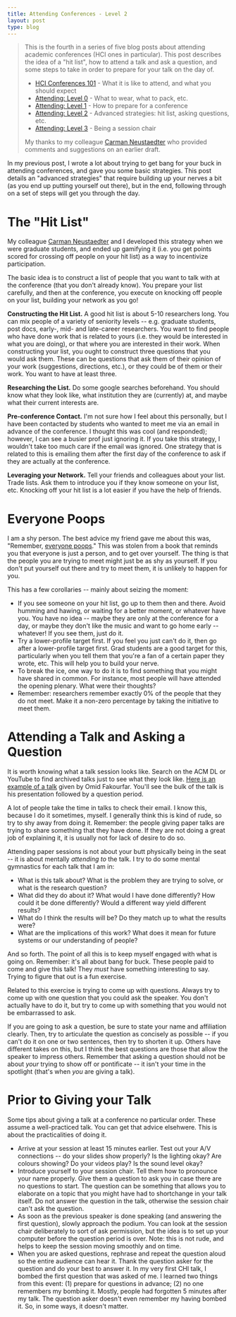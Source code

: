 ```yaml
---
title: Attending Conferences - Level 2
layout: post
type: blog
---
```


> This is the fourth in a series of five blog posts about attending academic conferences (HCI ones in particular). This post describes the idea of a "hit list", how to attend a talk and ask a question, and some steps to take in order to prepare for your talk on the day of.
> 
> * [HCI Conferences 101](http://ricelab.cpsc.ucalgary.ca/blog/2016/hci-conferences-101/) - What it is like to attend, and what you should expect
> * [Attending: Level 0](http://ricelab.cpsc.ucalgary.ca/blog/2016/attending-conferences-level-0/) - What to wear, what to pack, etc.
> * [Attending: Level 1](http://ricelab.cpsc.ucalgary.ca/blog/2016/attending-conferences-level-1/) - How to prepare for a conference
> * [Attending: Level 2](http://ricelab.cpsc.ucalgary.ca/blog/2016/attending-conferences-level-2/) - Advanced strategies: hit list, asking questions, etc.
> * [Attending: Level 3](http://ricelab.cpsc.ucalgary.ca/blog/2016/attending-conferences-level-3/) - Being a session chair
> 
> My thanks to my colleague [Carman Neustaedter](http://carmster.com) who provided comments and suggestions on an earlier draft.

In my previous post, I wrote a lot about trying to get bang for your buck in attending conferences, and gave you some basic strategies. This post details an "advanced strategies" that require building up your nerves a bit (as you end up putting yourself out there), but in the end, following through on a set of steps will get you through the day.

# The "Hit List"

My colleague [Carman Neustaedter](http://carmster.com) and I developed this strategy when we were graduate students, and ended up gamifying it (i.e. you get points scored for crossing off people on your hit list) as a way to incentivize participation.

The basic idea is to construct a list of people that you want to talk with at the conference (that you don't already know). You prepare your list carefully, and then at the conference, you execute on knocking off people on your list, building your network as you go!

**Constructing the Hit List.** A good hit list is about 5-10 researchers long. You can mix people of a variety of seniority levels -- e.g. graduate students, post docs, early-, mid- and late-career researchers. You want to find people who have done work that is related to yours (i.e. they would be interested in what you are doing), or that where you are interested in their work. When constructing your list, you ought to construct three questions that you would ask them. These can be questions that ask them of their opinion of your work (suggestions, directions, etc.), or they could be of them or their work. You want to have at least three.

**Researching the List.** Do some google searches beforehand. You should know what they look like, what institution they are (currently) at, and maybe what their current interests are.

**Pre-conference Contact.** I'm not sure how I feel about this personally, but I have been contacted by students who wanted to meet me via an email in advance of the conference. I thought this was cool (and responded); however, I can see a busier prof just ignoring it. If you take this strategy, I wouldn't take too much care if the email was ignored. One strategy that is related to this is emailing them after the first day of the conference to ask if they are actually at the conference.

**Leveraging your Network.** Tell your friends and colleagues about your list. Trade lists. Ask them to introduce you if they know someone on your list, etc. Knocking off your hit list is a lot easier if you have the help of friends.

# Everyone Poops

I am a shy person. The best advice my friend gave me about this was, "Remember, [everyone poops](https://en.wikipedia.org/wiki/Everyone_Poops)." This was stolen from a book that reminds you that everyone is just a person, and to get over yourself. The thing is that the people you are trying to meet might just be as shy as yourself. If you don't put yourself out there and try to meet them, it is unlikely to happen for you.

This has a few corollaries -- mainly about seizing the moment:

* If you see someone on your hit list, go up to them then and there. Avoid humming and hawing, or waiting for a better moment, or whatever have you. You have no idea -- maybe they are only at the conference for a day, or maybe they don't like the music and want to go home early -- whatever! If you see them, just do it.
* Try a lower-profile target first. If you feel you just can't do it, then go after a lower-profile target first. Grad students are a good target for this, particularly when you tell them that you're a fan of a certain paper they wrote, etc. This will help you to build your nerve.
* To break the ice, one way to do it is to find something that you might have shared in common. For instance, most people will have attended the opening plenary. What were their thoughts?
* Remember: researchers remember exactly 0% of the people that they do not meet. Make it a non-zero percentage by taking the initiative to meet them.

# Attending a Talk and Asking a Question

It is worth knowing what a talk session looks like. Search on the ACM DL or YouTube to find archived talks just to see what they look like. [Here is an example of a talk](https://www.youtube.com/watch?v=na9OBQiVjLk) given by Omid Fakourfar. You'll see the bulk of the talk is his presentation followed by a question period.

A lot of people take the time in talks to check their email. I know this, because I do it sometimes, myself. I generally think this is kind of rude, so try to shy away from doing it. Remember: the people giving paper talks are trying to share something that they have done. If they are not doing a great job of explaining it, it is usually not for lack of desire to do so.

Attending paper sessions is not about your butt physically being in the seat -- it is about mentally _attending to_ the talk. I try to do some mental gymnastics for each talk that I am in:

* What is this talk about? What is the problem they are trying to solve, or what is the research question?
* What did they do about it? What would I have done differently? How could it be done differently? Would a different way yield different results?
* What do I think the results will be? Do they match up to what the results were?
* What are the implications of this work? What does it mean for future systems or our understanding of people?

And so forth. The point of all this is to keep myself engaged with what is going on. Remember: it's all about bang for buck. These people paid to come and give this talk! They _must_ have something interesting to say. Trying to figure that out is a fun exercise.

Related to this exercise is trying to come up with questions. Always try to come up with one question that you could ask the speaker. You don't actually have to do it, but try to come up with something that you would not be embarrassed to ask.

If you are going to ask a question, be sure to state your name and affiliation clearly. Then, try to articulate the question as concisely as possible -- if you can't do it on one or two sentences, then try to shorten it up. Others have different takes on this, but I think the best questions are those that allow the speaker to impress others. Remember that asking a question should not be about _your_ trying to show off or pontificate -- it isn't your time in the spotlight (that's when _you_ are giving a talk).

# Prior to Giving your Talk

Some tips about giving a talk at a conference no particular order. These assume a well-practiced talk. You can get that advice elsehwere. This is about the practicalities of doing it.

* Arrive at your session at least 15 minutes earlier. Test out your A/V connections -- do your slides show properly? Is the lighting okay? Are colours showing? Do your videos play? Is the sound level okay?
* Introduce yourself to your session chair. Tell them how to pronounce your name properly. Give them a question to ask you in case there are no questions to start. The question can be something that allows you to elaborate on a topic that you might have had to shortchange in your talk itself. Do not answer the question in the talk, otherwise the session chair can't ask the question.
* As soon as the previous speaker is done speaking (and answering the first question), slowly approach the podium. You can look at the session chair deliberately to sort of ask permission, but the idea is to set up your computer before the question period is over. Note: this is not rude, and helps to keep the session moving smoothly and on time.
* When you are asked questions, rephrase and repeat the question aloud so the entire audience can hear it. Thank the question asker for the question and do your best to answer it. In my very first CHI talk, I bombed the first question that was asked of me. I learned two things from this event: (1) prepare for questions in advance; (2) no one remembers my bombing it. Mostly, people had forgotten 5 minutes after my talk. The question asker doesn't even remember my having bombed it. So, in some ways, it doesn't matter.
